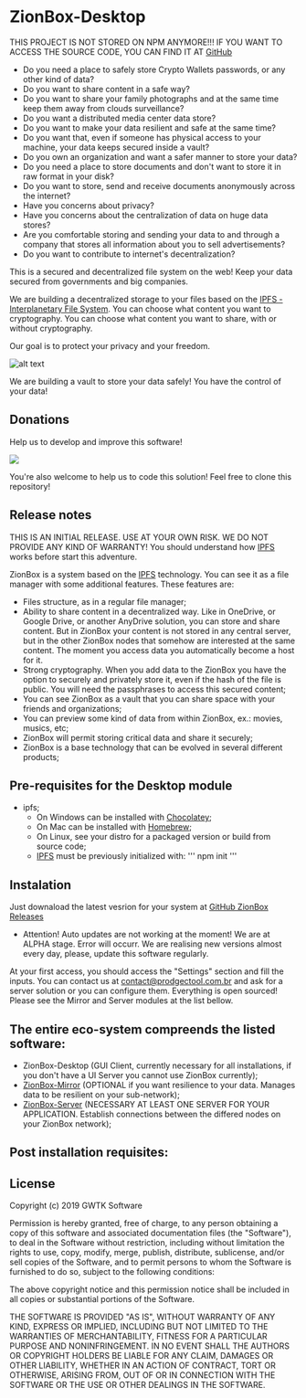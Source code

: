 # ZionBox-Desktop

THIS PROJECT IS NOT STORED ON NPM ANYMORE!!! IF YOU WANT TO ACCESS THE SOURCE CODE, YOU CAN FIND IT AT [GitHub](https://github.com/paulorieck/ZionBox-Desktop)

- Do you need a place to safely store Crypto Wallets passwords, or any other kind of data?
- Do you want to share content in a safe way?
- Do you want to share your family photographs and at the same time keep them away from clouds surveillance?
- Do you want a distributed media center data store?
- Do you want to make your data resilient and safe at the same time?
- Do you want that, even if someone has physical access to your machine, your data keeps secured inside a vault?
- Do you own an organization and want a safer manner to store your data?
- Do you need a place to store documents and don't want to store it in raw format in your disk?
- Do you want to store, send and receive documents anonymously across the internet?
- Have you concerns about privacy?
- Have you concerns about the centralization of data on huge data stores?
- Are you comfortable storing and sending your data to and through a company that stores all information about you to sell advertisements?
- Do you want to contribute to internet's decentralization?

This is a secured and decentralized file system on the web! Keep your data secured from governments and big companies.

We are building a decentralized storage to your files based on the [IPFS - Interplanetary File System](https://ipfs.io). You can choose what content you want to cryptography. You can choose what content you want to share, with or without cryptography.

Our goal is to protect your privacy and your freedom.

![alt text](https://www.gwtk.com.br/imagens_publicas/5d53fa6669775.jpg)

We are building a vault to store your data safely! You have the control of your data!

## Donations
Help us to develop and improve this software!

[![](https://www.paypalobjects.com/en_US/i/btn/btn_donateCC_LG.gif)](https://www.paypal.com/cgi-bin/webscr?cmd=_s-xclick&hosted_button_id=BPL6U33XS9HYA)

You're also welcome to help us to code this solution! Feel free to clone this repository!

## Release notes
THIS IS AN INITIAL RELEASE. USE AT YOUR OWN RISK. WE DO NOT PROVIDE ANY KIND OF WARRANTY! You should understand how [IPFS](https://ipfs.io) works before start this adventure.

ZionBox is a system based on the [IPFS](https://ipfs.io) technology. You can see it as a file manager with some additional features. These features are:

- Files structure, as in a regular file manager;
- Ability to share content in a decentralized way. Like in OneDrive, or Google Drive, or another AnyDrive solution, you can store and share content. But in ZionBox your content is not stored in any central server, but in the other ZionBox nodes that somehow are interested at the same content. The moment you access data you automatically become a host for it.
- Strong cryptography. When you add data to the ZionBox you have the option to securely and privately store it, even if the hash of the file is public. You will need the passphrases to access this secured content;
- You can see ZionBox as a vault that you can share space with your friends and organizations;
- You can preview some kind of data from within ZionBox, ex.: movies, musics, etc;
- ZionBox will permit storing critical data and share it securely;
- ZionBox is a base technology that can be evolved in several different products;

## Pre-requisites for the Desktop module
- ipfs;
    - On Windows can be installed with [Chocolatey](https://www.chocolatey.org/);
    - On Mac can be installed with [Homebrew](https://brew.sh/);
    - On Linux, see your distro for a packaged version or build from source code;
    - [IPFS](https://ipfs.io) must be previously initialized with: 
    '''
    npm init
    '''

## Instalation
Just downaload the latest vesrion for your system at [GitHub ZionBox Releases](https://github.com/paulorieck/ZionBox-Desktop/releases)
- Attention! Auto updates are not working at the moment! We are at ALPHA stage. Error will occurr. We are realising new versions almost every day, please, update this software regularly.

At your first access, you should access the "Settings" section and fill the inputs. You can contact us at [contact@prodgectool.com.br](mailto:contact@prodgectool.com.br) and ask for a server solution or you can configure them. Everything is open sourced! Please see the Mirror and Server modules at the list bellow.

## The entire eco-system compreends the listed software:
- ZionBox-Desktop (GUI Client, currently necessary for all installations, if you don't have a UI Server you cannot use ZionBox currently);
- [ZionBox-Mirror](https://www.npmjs.com/package/zionbox-mirror) (OPTIONAL if you want resilience to your data. Manages data to be resilient on your sub-network);
- [ZionBox-Server](https://www.npmjs.com/package/zionboxserver) (NECESSARY AT LEAST ONE SERVER FOR YOUR APPLICATION. Establish connections between the differed nodes on your ZionBox network);

## Post installation requisites:

## License
Copyright (c) 2019 GWTK Software

 Permission is hereby granted, free of charge, to any person obtaining a copy
 of this software and associated documentation files (the "Software"), to deal
 in the Software without restriction, including without limitation the rights
 to use, copy, modify, merge, publish, distribute, sublicense, and/or sell
 copies of the Software, and to permit persons to whom the Software is
 furnished to do so, subject to the following conditions:

 The above copyright notice and this permission notice shall be included in
 all copies or substantial portions of the Software.

 THE SOFTWARE IS PROVIDED "AS IS", WITHOUT WARRANTY OF ANY KIND, EXPRESS OR
 IMPLIED, INCLUDING BUT NOT LIMITED TO THE WARRANTIES OF MERCHANTABILITY,
 FITNESS FOR A PARTICULAR PURPOSE AND NONINFRINGEMENT. IN NO EVENT SHALL THE
 AUTHORS OR COPYRIGHT HOLDERS BE LIABLE FOR ANY CLAIM, DAMAGES OR OTHER
 LIABILITY, WHETHER IN AN ACTION OF CONTRACT, TORT OR OTHERWISE, ARISING FROM,
 OUT OF OR IN CONNECTION WITH THE SOFTWARE OR THE USE OR OTHER DEALINGS IN
 THE SOFTWARE.